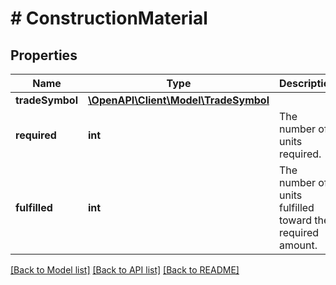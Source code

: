# # ConstructionMaterial

## Properties

Name | Type | Description | Notes
------------ | ------------- | ------------- | -------------
**tradeSymbol** | [**\OpenAPI\Client\Model\TradeSymbol**](TradeSymbol.md) |  |
**required** | **int** | The number of units required. |
**fulfilled** | **int** | The number of units fulfilled toward the required amount. |

[[Back to Model list]](../../README.md#models) [[Back to API list]](../../README.md#endpoints) [[Back to README]](../../README.md)
